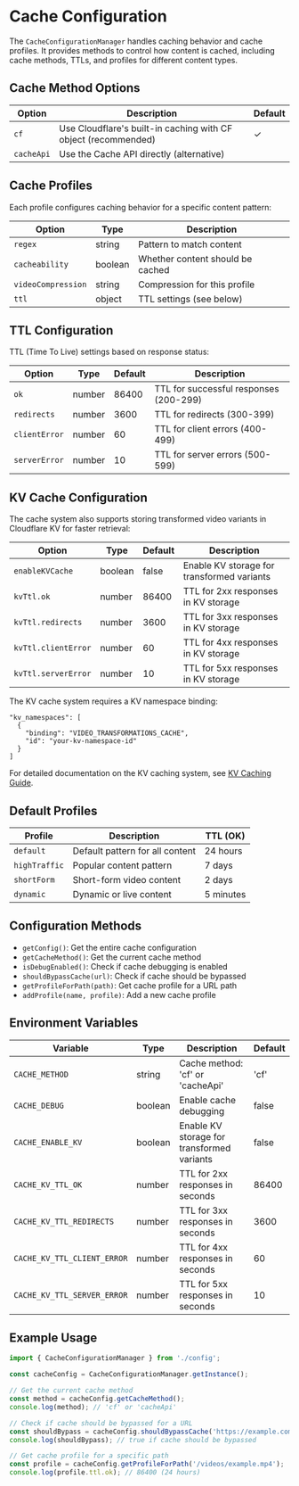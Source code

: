 # Cache Configuration

The `CacheConfigurationManager` handles caching behavior and cache profiles. It provides methods to control how content is cached, including cache methods, TTLs, and profiles for different content types.

## Cache Method Options

| Option | Description | Default |
|--------|-------------|---------|
| `cf` | Use Cloudflare's built-in caching with CF object (recommended) | ✓ |
| `cacheApi` | Use the Cache API directly (alternative) | |

## Cache Profiles

Each profile configures caching behavior for a specific content pattern:

| Option | Type | Description |
|--------|------|-------------|
| `regex` | string | Pattern to match content |
| `cacheability` | boolean | Whether content should be cached |
| `videoCompression` | string | Compression for this profile |
| `ttl` | object | TTL settings (see below) |

## TTL Configuration

TTL (Time To Live) settings based on response status:

| Option | Type | Default | Description |
|--------|------|---------|-------------|
| `ok` | number | 86400 | TTL for successful responses (200-299) |
| `redirects` | number | 3600 | TTL for redirects (300-399) |
| `clientError` | number | 60 | TTL for client errors (400-499) |
| `serverError` | number | 10 | TTL for server errors (500-599) |

## KV Cache Configuration

The cache system also supports storing transformed video variants in Cloudflare KV for faster retrieval:

| Option | Type | Default | Description |
|--------|------|---------|-------------|
| `enableKVCache` | boolean | false | Enable KV storage for transformed variants |
| `kvTtl.ok` | number | 86400 | TTL for 2xx responses in KV storage |
| `kvTtl.redirects` | number | 3600 | TTL for 3xx responses in KV storage |
| `kvTtl.clientError` | number | 60 | TTL for 4xx responses in KV storage |
| `kvTtl.serverError` | number | 10 | TTL for 5xx responses in KV storage |

The KV cache system requires a KV namespace binding:

```jsonc
"kv_namespaces": [
  {
    "binding": "VIDEO_TRANSFORMATIONS_CACHE",
    "id": "your-kv-namespace-id"
  }
]
```

For detailed documentation on the KV caching system, see [KV Caching Guide](../kv-caching/README.md).

## Default Profiles

| Profile | Description | TTL (OK) |
|---------|-------------|----------|
| `default` | Default pattern for all content | 24 hours |
| `highTraffic` | Popular content pattern | 7 days |
| `shortForm` | Short-form video content | 2 days |
| `dynamic` | Dynamic or live content | 5 minutes |

## Configuration Methods

- `getConfig()`: Get the entire cache configuration
- `getCacheMethod()`: Get the current cache method
- `isDebugEnabled()`: Check if cache debugging is enabled
- `shouldBypassCache(url)`: Check if cache should be bypassed
- `getProfileForPath(path)`: Get cache profile for a URL path
- `addProfile(name, profile)`: Add a new cache profile

## Environment Variables

| Variable | Type | Description | Default |
|----------|------|-------------|---------|
| `CACHE_METHOD` | string | Cache method: 'cf' or 'cacheApi' | 'cf' |
| `CACHE_DEBUG` | boolean | Enable cache debugging | false |
| `CACHE_ENABLE_KV` | boolean | Enable KV storage for transformed variants | false |
| `CACHE_KV_TTL_OK` | number | TTL for 2xx responses in seconds | 86400 |
| `CACHE_KV_TTL_REDIRECTS` | number | TTL for 3xx responses in seconds | 3600 |
| `CACHE_KV_TTL_CLIENT_ERROR` | number | TTL for 4xx responses in seconds | 60 |
| `CACHE_KV_TTL_SERVER_ERROR` | number | TTL for 5xx responses in seconds | 10 |

## Example Usage

```typescript
import { CacheConfigurationManager } from './config';

const cacheConfig = CacheConfigurationManager.getInstance();

// Get the current cache method
const method = cacheConfig.getCacheMethod();
console.log(method); // 'cf' or 'cacheApi'

// Check if cache should be bypassed for a URL
const shouldBypass = cacheConfig.shouldBypassCache('https://example.com/video.mp4?debug=true');
console.log(shouldBypass); // true if cache should be bypassed

// Get cache profile for a specific path
const profile = cacheConfig.getProfileForPath('/videos/example.mp4');
console.log(profile.ttl.ok); // 86400 (24 hours)
```